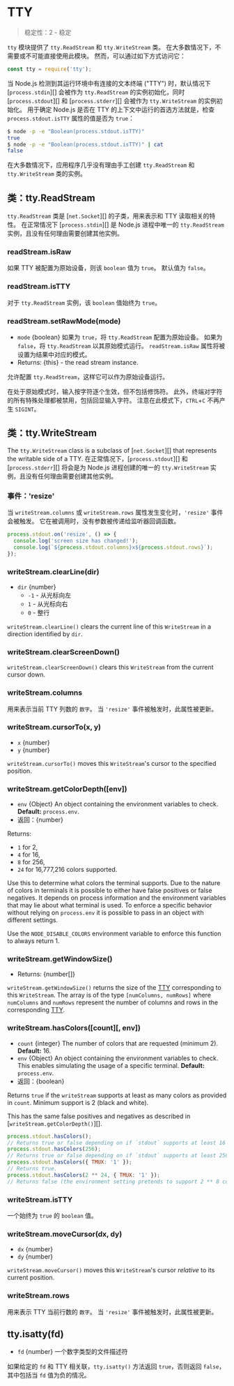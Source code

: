 # TTY

<!--introduced_in=v0.10.0-->

> 稳定性：2 - 稳定

`tty` 模块提供了 `tty.ReadStream` 和 `tty.WriteStream` 类。 在大多数情况下，不需要或不可能直接使用此模块。 然而，可以通过如下方式访问它：

```js
const tty = require('tty');
```

当 Node.js 检测到其运行环境中有连接的文本终端 ("TTY") 时，默认情况下 [`process.stdin`][] 会被作为 `tty.ReadStream` 的实例初始化，同时 [`process.stdout`][] 和 [`process.stderr`][] 会被作为 `tty.WriteStream` 的实例初始化。 用于确定 Node.js 是否在 TTY 的上下文中运行的首选方法就是，检查 `process.stdout.isTTY` 属性的值是否为 `true`：

```sh
$ node -p -e "Boolean(process.stdout.isTTY)"
true
$ node -p -e "Boolean(process.stdout.isTTY)" | cat
false
```

在大多数情况下，应用程序几乎没有理由手工创建 `tty.ReadStream` 和 `tty.WriteStream` 类的实例。

## 类：tty.ReadStream
<!-- YAML
added: v0.5.8
-->

`tty.ReadStream` 类是 [`net.Socket`][] 的子类，用来表示和 TTY 读取相关的特性。 在正常情况下 [`process.stdin`][] 是 Node.js 进程中唯一的 `tty.ReadStream` 实例，且没有任何理由需要创建其他实例。

### readStream.isRaw
<!-- YAML
added: v0.7.7
-->

如果 TTY 被配置为原始设备，则该 `boolean` 值为 `true`。 默认值为 `false`。

### readStream.isTTY
<!-- YAML
added: v0.5.8
-->

对于 `tty.ReadStream` 实例，该 `boolean` 值始终为 `true`。

### readStream.setRawMode(mode)
<!-- YAML
added: v0.7.7
-->

* `mode` {boolean} 如果为 `true`，将 `tty.ReadStream` 配置为原始设备。 如果为 `false`，将 `tty.ReadStream` 以其原始模式运行。 `readStream.isRaw` 属性将被设置为结果中对应的模式。
* Returns: {this} - the read stream instance.

允许配置 `tty.ReadStream`，这样它可以作为原始设备运行。

在处于原始模式时，输入按字符逐个生效，但不包括修饰符。 此外，终端对字符的所有特殊处理都被禁用，包括回显输入字符。 注意在此模式下，`CTRL`+`C` 不再产生 `SIGINT`。

## 类：tty.WriteStream
<!-- YAML
added: v0.5.8
-->

The `tty.WriteStream` class is a subclass of [`net.Socket`][] that represents the writable side of a TTY. 在正常情况下，[`process.stdout`][] 和 [`process.stderr`][] 将会是为 Node.js 进程创建的唯一的 `tty.WriteStream` 实例，且没有任何理由需要创建其他实例。

### 事件：'resize'
<!-- YAML
added: v0.7.7
-->

当 `writeStream.columns` 或 `writeStream.rows` 属性发生变化时，`'resize'` 事件会被触发。 它在被调用时，没有参数被传递给监听器回调函数。

```js
process.stdout.on('resize', () => {
  console.log('screen size has changed!');
  console.log(`${process.stdout.columns}x${process.stdout.rows}`);
});
```

### writeStream.clearLine(dir)
<!-- YAML
added: v0.7.7
-->

* `dir` {number}
  * `-1` - 从光标向左
  * `1` - 从光标向右
  * `0` - 整行

`writeStream.clearLine()` clears the current line of this `WriteStream` in a direction identified by `dir`.

### writeStream.clearScreenDown()
<!-- YAML
added: v0.7.7
-->

`writeStream.clearScreenDown()` clears this `WriteStream` from the current cursor down.

### writeStream.columns
<!-- YAML
added: v0.7.7
-->

用来表示当前 TTY 列数的 `数字`。 当 `'resize'` 事件被触发时，此属性被更新。

### writeStream.cursorTo(x, y)
<!-- YAML
added: v0.7.7
-->

* `x` {number}
* `y` {number}

`writeStream.cursorTo()` moves this `WriteStream`'s cursor to the specified position.

### writeStream.getColorDepth([env])
<!-- YAML
added: v9.9.0
-->

* `env` {Object} An object containing the environment variables to check. **Default:** `process.env`.
* 返回：{number}

Returns:
* `1` for 2,
* `4` for 16,
* `8` for 256,
* `24` for 16,777,216 colors supported.

Use this to determine what colors the terminal supports. Due to the nature of colors in terminals it is possible to either have false positives or false negatives. It depends on process information and the environment variables that may lie about what terminal is used. To enforce a specific behavior without relying on `process.env` it is possible to pass in an object with different settings.

Use the `NODE_DISABLE_COLORS` environment variable to enforce this function to always return 1.

### writeStream.getWindowSize()
<!-- YAML
added: v0.7.7
-->
* Returns: {number[]}

`writeStream.getWindowSize()` returns the size of the [TTY](tty.html) corresponding to this `WriteStream`. The array is of the type `[numColumns, numRows]` where `numColumns` and `numRows` represent the number of columns and rows in the corresponding [TTY](tty.html).

### writeStream.hasColors(\[count\]\[, env\])
<!-- YAML
added: v10.16.0
-->

* `count` {integer} The number of colors that are requested (minimum 2). **Default:** 16.
* `env` {Object} An object containing the environment variables to check. This enables simulating the usage of a specific terminal. **Default:** `process.env`.
* 返回：{boolean}

Returns `true` if the `writeStream` supports at least as many colors as provided in `count`. Minimum support is 2 (black and white).

This has the same false positives and negatives as described in [`writeStream.getColorDepth()`][].

```js
process.stdout.hasColors();
// Returns true or false depending on if `stdout` supports at least 16 colors.
process.stdout.hasColors(256);
// Returns true or false depending on if `stdout` supports at least 256 colors.
process.stdout.hasColors({ TMUX: '1' });
// Returns true.
process.stdout.hasColors(2 ** 24, { TMUX: '1' });
// Returns false (the environment setting pretends to support 2 ** 8 colors).
```

### writeStream.isTTY
<!-- YAML
added: v0.5.8
-->

一个始终为 `true` 的 `boolean` 值。

### writeStream.moveCursor(dx, dy)
<!-- YAML
added: v0.7.7
-->

* `dx` {number}
* `dy` {number}

`writeStream.moveCursor()` moves this `WriteStream`'s cursor *relative* to its current position.

### writeStream.rows
<!-- YAML
added: v0.7.7
-->

用来表示 TTY 当前行数的 `数字`。 当 `'resize'` 事件被触发时，此属性被更新。

## tty.isatty(fd)
<!-- YAML
added: v0.5.8
-->

* `fd` {number} 一个数字类型的文件描述符

如果给定的 `fd` 和 TTY 相关联，`tty.isatty()` 方法返回 `true`，否则返回 `false`，其中包括当 `fd` 值为负的情况。
